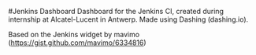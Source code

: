#Jenkins Dashboard
Dashboard for the Jenkins CI, created during internship at Alcatel-Lucent in Antwerp.
Made using Dashing (dashing.io).

Based on the Jenkins widget by mavimo (https://gist.github.com/mavimo/6334816)
